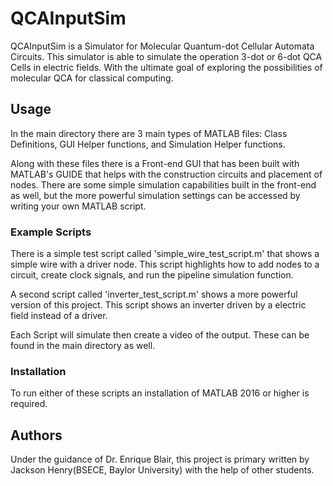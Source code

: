# QCAInputSim

QCAInputSim is a Simulator for Molecular Quantum-dot Cellular Automata Circuits.
This simulator is able to simulate the operation 3-dot or 6-dot QCA Cells in electric fields. With the ultimate goal of exploring the possibilities of molecular QCA for classical computing.

## Usage

In the main directory there are 3 main types of MATLAB files: Class Definitions, GUI Helper functions, and Simulation Helper functions.

Along with these files there is a Front-end GUI that has been built with MATLAB's GUIDE that helps with the construction circuits and placement of nodes. There are some simple simulation capabilities built in the front-end as well, but the more powerful simulation settings can be accessed by writing your own MATLAB script.


### Example Scripts
There is a simple test script called 'simple_wire_test_script.m' that shows a simple wire with a driver node. This script highlights how to add nodes to a circuit, create clock signals, and run the pipeline simulation function. 

A second script called 'inverter_test_script.m' shows a more powerful version of this project. This script shows an inverter driven by a electric field instead of a driver.


Each Script will simulate then create a video of the output. These can be found in the main directory as well.



### Installation
To run either of these scripts an installation of MATLAB 2016 or higher is required.




## Authors
Under the guidance of Dr. Enrique Blair, this project is primary written by Jackson Henry(BSECE, Baylor University) with the help of other students. 


